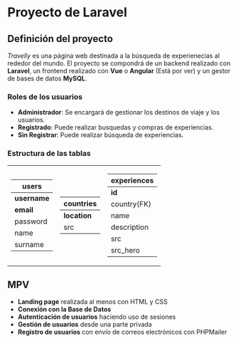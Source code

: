 # Proyecto de Laravel

## Definición del proyecto
*Travelly* es una página web destinada a la búsqueda de experienecias al rededor del mundo. 
El proyecto se compondrá de un backend realizado con **Laravel**, un frontend realizado con **Vue** o **Angular** (Está por ver) y un gestor de bases de datos **MySQL**.

### Roles de los usuarios
- **Administrador**: Se encargará de gestionar los destinos de viaje y los usuarios.
- **Registrado**: Puede realizar busquedas y compras de experiencias.
- **Sin Registrar**: Puede realizar búsqueda de experiencias.

### Estructura de las tablas

<table>
<tr><td>

| users |
|--------|
| **username** |
| **email** |
| password |
| name |
| surname |

</td><td>

| countries |
|--------|
| **location** |
| src |

</td><td>

| experiences |
|--------|
| **id** |
| country(FK) |
| name |
| description |
| src |
| src_hero |

</td></tr> </table>

## MPV
- **Landing page** realizada al menos con HTML y CSS
- **Conexión con la Base de Datos**
- **Autenticación de usuarios** haciendo uso de sesiones
- **Gestión de usuarios** desde una parte privada
- **Registro de usuarios** con envío de correos electrónicos con PHPMailer